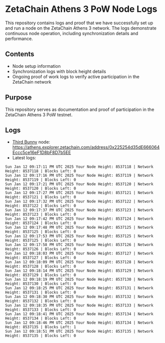 # ZetaChain Athens 3 PoW Node Logs
This repository contains logs and proof that we have successfully set up and run a node on the ZetaChain Athens 3 network. The logs demonstrate continuous node operation, including synchronization details and performance.

## Contents
- Node setup information
- Synchronization logs with block height details
- Ongoing proof of work logs to verify active participation in the ZetaChain network

## Purpose
This repository serves as documentation and proof of participation in the ZetaChain Athens 3 PoW testnet.

## Logs

- [Third Bunny](https://thirdbunny.xyz/) node: https://athens.explorer.zetachain.com/address/0x225254d35dE666064Eccc5ce16eF1D8bF8D7b5EE
- Latest logs:
```
Sun Jan 12 09:17:11 PM UTC 2025 Your Node Height: 8537118 | Network Height: 8537118 | Blocks Left: 0
Sun Jan 12 09:17:16 PM UTC 2025 Your Node Height: 8537119 | Network Height: 8537119 | Blocks Left: 0
Sun Jan 12 09:17:21 PM UTC 2025 Your Node Height: 8537120 | Network Height: 8537120 | Blocks Left: 0
Sun Jan 12 09:17:27 PM UTC 2025 Your Node Height: 8537121 | Network Height: 8537121 | Blocks Left: 0
Sun Jan 12 09:17:32 PM UTC 2025 Your Node Height: 8537122 | Network Height: 8537122 | Blocks Left: 0
Sun Jan 12 09:17:37 PM UTC 2025 Your Node Height: 8537123 | Network Height: 8537123 | Blocks Left: 0
Sun Jan 12 09:17:42 PM UTC 2025 Your Node Height: 8537124 | Network Height: 8537124 | Blocks Left: 0
Sun Jan 12 09:17:48 PM UTC 2025 Your Node Height: 8537125 | Network Height: 8537125 | Blocks Left: 0
Sun Jan 12 09:17:53 PM UTC 2025 Your Node Height: 8537125 | Network Height: 8537125 | Blocks Left: 0
Sun Jan 12 09:17:58 PM UTC 2025 Your Node Height: 8537126 | Network Height: 8537126 | Blocks Left: 0
Sun Jan 12 09:18:03 PM UTC 2025 Your Node Height: 8537127 | Network Height: 8537127 | Blocks Left: 0
Sun Jan 12 09:18:09 PM UTC 2025 Your Node Height: 8537128 | Network Height: 8537128 | Blocks Left: 0
Sun Jan 12 09:18:14 PM UTC 2025 Your Node Height: 8537129 | Network Height: 8537129 | Blocks Left: 0
Sun Jan 12 09:18:19 PM UTC 2025 Your Node Height: 8537130 | Network Height: 8537130 | Blocks Left: 0
Sun Jan 12 09:18:25 PM UTC 2025 Your Node Height: 8537131 | Network Height: 8537131 | Blocks Left: 0
Sun Jan 12 09:18:30 PM UTC 2025 Your Node Height: 8537132 | Network Height: 8537132 | Blocks Left: 0
Sun Jan 12 09:18:35 PM UTC 2025 Your Node Height: 8537133 | Network Height: 8537133 | Blocks Left: 0
Sun Jan 12 09:18:41 PM UTC 2025 Your Node Height: 8537134 | Network Height: 8537134 | Blocks Left: 0
Sun Jan 12 09:18:46 PM UTC 2025 Your Node Height: 8537134 | Network Height: 8537135 | Blocks Left: 1
Sun Jan 12 09:18:51 PM UTC 2025 Your Node Height: 8537135 | Network Height: 8537135 | Blocks Left: 0
```
